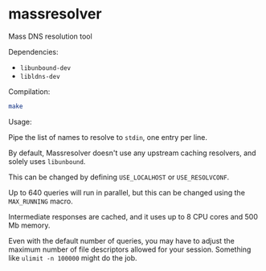 massresolver
============

Mass DNS resolution tool

Dependencies:

- `libunbound-dev`
- `libldns-dev`

Compilation:

```bash
make
```

Usage:

Pipe the list of names to resolve to `stdin`, one entry per line.

By default, Massresolver doesn't use any upstream caching resolvers,
and solely uses `libunbound`.

This can be changed by defining `USE_LOCALHOST` or `USE_RESOLVCONF`.

Up to 640 queries will run in parallel, but this can be changed using
the `MAX_RUNNING` macro.

Intermediate responses are cached, and it uses up to 8 CPU cores and
500 Mb memory.

Even with the default number of queries, you may have to adjust the
maximum number of file descriptors allowed for your session.
Something like `ulimit -n 100000` might do the job.
